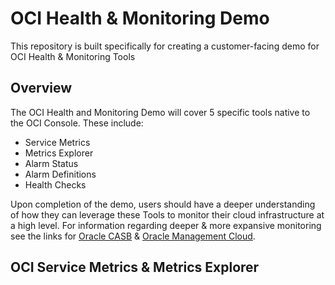 # OCI Health & Monitoring Demo
This repository is built specifically for creating a customer-facing demo for OCI Health &amp; Monitoring Tools

## Overview
The OCI Health and Monitoring Demo will cover 5 specific tools native to the OCI Console. These include:
* Service Metrics
* Metrics Explorer
* Alarm Status
* Alarm Definitions
* Health Checks

Upon completion of the demo, users should have a deeper understanding of how they can leverage these Tools
to monitor their cloud infrastructure at a high level. For information regarding deeper & more expansive monitoring see the links for [Oracle CASB](https://docs.oracle.com/en/cloud/paas/casb-cloud/palug/toc.htm) & [Oracle Management Cloud](https://docs.oracle.com/en/cloud/paas/management-cloud/index.html).

## OCI Service Metrics & Metrics Explorer
